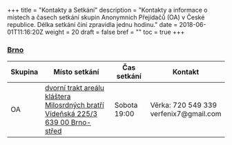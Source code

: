 +++
title = "Kontakty a Setkání"
description = "Kontakty a informace o místech a časech setkání skupin Anonymních Přejídačů (OA) v České republice. Délka setkání činí zpravidla jednu hodinu."
date = 2018-06-01T11:16:20Z
weight = 20
draft = false
bref = ""
toc = true
+++

<h3 class="section-head" id="brno"><a href="#brno">Brno</a></h3>
<p>
  <table>
    <thead>
      <tr>
        <th>Skupina</th>
        <th>Místo setkání</th>
        <th>Čas setkání</th>
        <th>Kontakt</th>
      </tr>
    </thead>
    <tbody>
      <tr>
        <td>OA</td>
        <!-- &#x2F; is the escape sequence for forward slash '/' -->
        <td>
          <a class="unstyled" href="https://mapy.cz/zakladni?x=16.5954487&y=49.1859108&z=17&source=addr&id=8898036&q=V%C3%ADde%C5%88sk%C3%A1%20225%2F3%2C%20639%2000%20Brno-st%C5%99ed">
            dvorní trakt areálu kláštera Milosrdných bratří<br>
            Vídeňská 225&#x2F;3<br>
            639 00 Brno-střed
          </a>
        </td>
        <td class="w15">Sobota 19:00</td>
        <td>
          Věrka: 720 549 339 <br>
          verfenix7@gmail.com
        </td>
      </tr>
    </tbody>
  </table>
</p>
